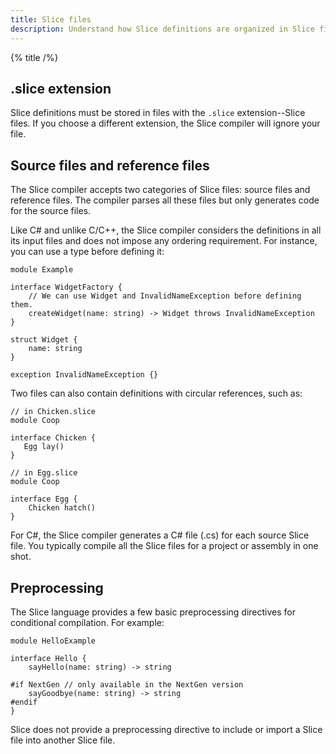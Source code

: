 ```yaml
---
title: Slice files
description: Understand how Slice definitions are organized in Slice files.
---
```


{% title /%}

## .slice extension

Slice definitions must be stored in files with the `.slice` extension--Slice files. If you choose a different extension,
the Slice compiler will ignore your file.

## Source files and reference files

The Slice compiler accepts two categories of Slice files: source files and reference files. The compiler parses all
these files but only generates code for the source files.

Like C# and unlike C/C++, the Slice compiler considers the definitions in all its input files and does not impose any
ordering requirement. For instance, you can use a type before defining it:
```slice
module Example

interface WidgetFactory {
    // We can use Widget and InvalidNameException before defining them.
    createWidget(name: string) -> Widget throws InvalidNameException
}

struct Widget {
    name: string
}

exception InvalidNameException {}
```

Two files can also contain definitions with circular references, such as:

```slice
// in Chicken.slice
module Coop

interface Chicken {
   Egg lay()
}
```

```slice
// in Egg.slice
module Coop

interface Egg {
    Chicken hatch()
}
```

For C#, the Slice compiler generates a C# file (.cs) for each source Slice file. You typically compile all the Slice
files for a project or assembly in one shot.

## Preprocessing

The Slice language provides a few basic preprocessing directives for conditional compilation. For example:
```slice
module HelloExample

interface Hello {
    sayHello(name: string) -> string

#if NextGen // only available in the NextGen version
    sayGoodbye(name: string) -> string
#endif
}
```

Slice does not provide a preprocessing directive to include or import a Slice file into another Slice file.
